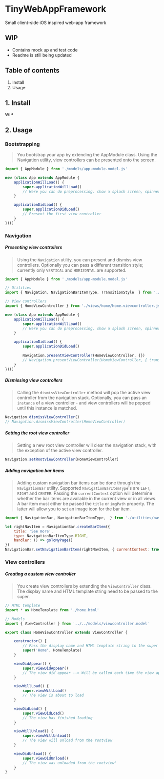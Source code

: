 # TinyWebAppFramework
Small client-side iOS inspired web-app framework

## WIP
* Contains mock up and test code
* Readme is still being updated

## Table of contents
1. Install
2. Usage

## 1. Install
WIP

## 2. Usage
### Bootstrapping
> You bootstrap your app by extending the AppModule class. Using the Navigation utility, 
view controllers can be presented onto the screen.
```javascript
import { AppModule } from './models/app-module.model.js'

new (class App extends AppModule {
    applicationWillLoad() {
        super.applicationWillLoad()
        // Here you can do preprocessing, show a splash screen, spinner etc.
    }

    applicationDidLoad() {
        super.applicationDidLoad()
        // Present the first view controller
    }
})()
```

### Navigation

##### Presenting view controllers
> Using the `Navigation` utility, you can present and dismiss view controllers.
Optionally you can pass a different transition style; currently only `VERTICAL` and `HORIZONTAL` are supported.
```javascript
import { AppModule } from './models/app-module.model.js'

// Utilities
import { Navigation, NavigationBarItemType, TransitionStyle  } from './utilities/navigation.utility'

// View controllers
import { HomeViewController } from './views/home/home.viewcontroller.js'

new (class App extends AppModule {
    applicationWillLoad() {
        super.applicationWillLoad()
        // Here you can do preprocessing, show a splash screen, spinner etc.
    }

    applicationDidLoad() {
        super.applicationDidLoad()
        
        Navigation.presentViewController(HomeViewController, {})
        // Navigation.presentViewController(HomeViewController, { transitionStyle: TransitionStyle.VERTICAL })
    }
})()
```

##### Dismissing view controllers
> Calling the `dismissViewController` method will pop the active view controller from the navigation stack.
Optionally, you can pass an `instance` of a view controller - and view controllers will be popped until this instance is matched.

```javascript
Navigation.dismissViewController()
// Navigation.dismissViewController(HomeViewController)
```

##### Setting the root view controller
> Setting a new root view controller will clear the navigation stack, with the exception of the active view controller.

```javascript
Navigation.setRootViewController(HomeViewController)
```

##### Adding navigation bar items
> Adding custom navigation bar items can be done through the `NavigationBar` utility.
Supported `NavigationBarItemType`'s are `LEFT`, `RIGHT` and `CENTER`. 
Passing the `currentContext` option will determine whether the bar items are available in the current view or in all views.
A bar item must either be passed the `title` or `imgPath` property. 
The latter will allow you to set an image icon for the bar item. 

```javascript
import { NavigationBar, NavigationBarItemType,  } from './utilities/navigation.utility'

let rightNavItem = NavigationBar.createBarItem({
    title: 'See more',
    type: NavigationBarItemType.RIGHT,
    handler: () => goToMyPage()
})
NavigationBar.setNavigationBarItem(rightNavItem, { currentContext: true })
```

### View controllers

##### Creating a custom view controller
> You create view controllers by extending the `ViewController` class. 
The display name and HTML template string need to be passed to the super. 
```javascript
// HTML template
import * as HomeTemplate from './home.html'

// Models
import { ViewController } from '../../models/viewcontroller.model'

export class HomeViewController extends ViewController {

    constructor() {
        // Pass the display name and HTML template string to the super
        super('Home', HomeTemplate)
    }

    viewDidAppear() {
        super.viewDidAppear()
        // The view did appear --> Will be called each time the view appears
    }

    viewWillLoad() {
        super.viewWillLoad()
        // The view is about to load
    }

    viewDidLoad() {
        super.viewDidLoad()
        // The view has finished loading
    }

    viewWillUnload() {
        super.viewWillUnload()
        // The view will unload from the rootview
    }

    viewDidUnload() {
        super.viewDidUnload()
        // The view was unloaded from the rootview'
    }
}
```
